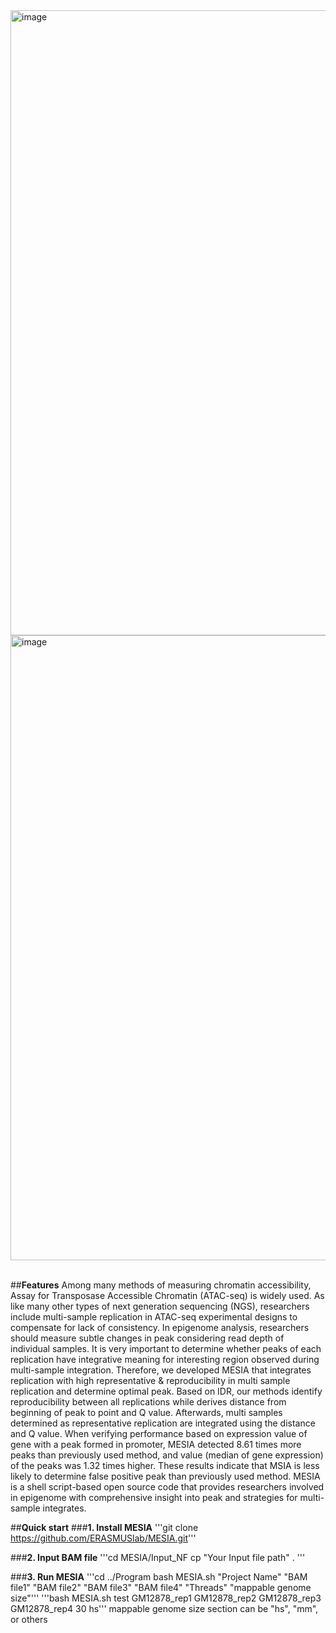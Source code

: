 <img width="1000" alt="image" src="https://github.com/ERASMUSlab/MESIA/assets/135592214/7375e99e-5819-40a1-90f0-9e9c43d1473d">


<img width="1000" alt="image" src="https://github.com/ERASMUSlab/MESIA/assets/135592214/6ee0de9b-ce09-4d50-9780-6c4133a21d27">
<br>
<br>

##<b>Features</b>
  Among many methods of measuring chromatin accessibility, Assay for Transposase Accessible Chromatin (ATAC-seq) is widely used. 
  As like many other types of next generation sequencing (NGS), researchers include multi-sample replication in ATAC-seq experimental designs 
  to compensate for lack of consistency. 
  In epigenome analysis, researchers should measure subtle changes in peak considering read depth of individual samples. 
  It is very important to determine whether peaks of each replication have integrative meaning for interesting region observed during multi-sample integration. 
  Therefore, we developed MESIA that integrates replication with high representative & reproducibility in multi sample replication and determine optimal peak. 
  Based on IDR, our methods identify reproducibility between all replications while derives distance from beginning of peak to point and Q value. 
  Afterwards, multi samples determined as representative replication are integrated using the distance and Q value. 
  When verifying performance based on expression value of gene with a peak formed in promoter, 
  MESIA detected 8.61 times more peaks than previously used method, and value (median of gene expression) of the peaks was 1.32 times higher. 
  These results indicate that MSIA is less likely to determine false positive peak than previously used method. 
  MESIA is a shell script-based open source code that provides researchers involved in epigenome with comprehensive insight into peak and strategies 
  for multi-sample integrates.
  
##<b>Quick start</b>
  ###<b>1. Install MESIA</b>
  '''git clone https://github.com/ERASMUSlab/MESIA.git'''
  
  ###<b>2. Input BAM file</b>
  '''cd MESIA/Input_NF
  cp "Your Input file path" . '''
  
  ###<b>3. Run MESIA</b>
  '''cd ../Program
  bash MESIA.sh "Project Name" "BAM file1" "BAM file2" "BAM file3" "BAM file4" "Threads" "mappable genome size"'''
  '''bash MESIA.sh test GM12878_rep1 GM12878_rep2 GM12878_rep3 GM12878_rep4 30 hs'''
  mappable genome size section can be "hs", "mm", or others
  
  



